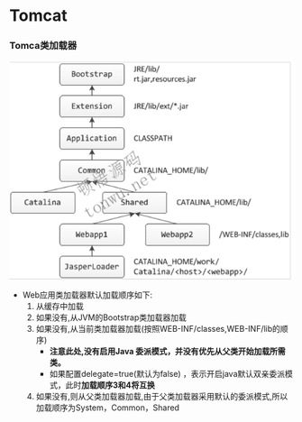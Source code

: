 # Tomcat 



### Tomca类加载器

![image-20210110230331262](image-20210110230331262.png)

+ Web应用类加载器默认加载顺序如下:
  1. 从缓存中加载
  2. 如果没有,从JVM的Bootstrap类加载器加载
  3. 如果没有,从当前类加载器加载(按照WEB-INF/classes,WEB-INF/lib的顺序) 
     + **注意此处,没有启用Java 委派模式，并没有优先从父类开始加载所需类。**
     + 如果配置delegate=true(默认为false) ，表示开启java默认双亲委派模式，此时**加载顺序3和4将互换**
  4. 如果没有,则从父类加载器加载,由于父类加载器采用默认的委派模式,所以加载顺序为System，Common，Shared